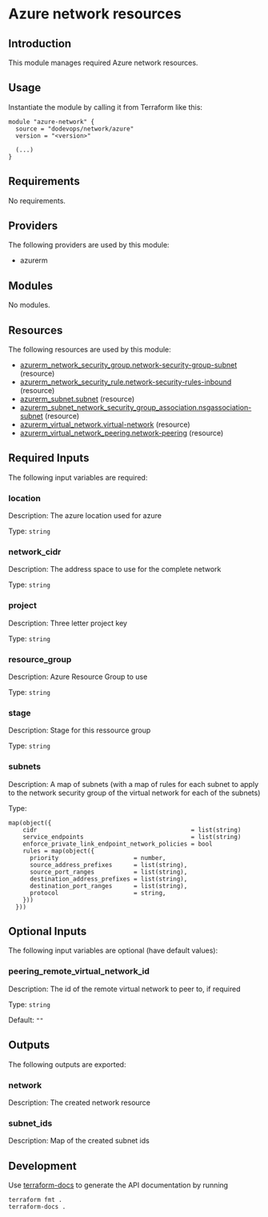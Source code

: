 # Azure network resources

## Introduction

This module manages required Azure network resources.

## Usage

Instantiate the module by calling it from Terraform like this:

```hcl
module "azure-network" {
  source = "dodevops/network/azure"
  version = "<version>"
  
  (...)
}
```

<!-- BEGIN_TF_DOCS -->
## Requirements

No requirements.

## Providers

The following providers are used by this module:

- azurerm

## Modules

No modules.

## Resources

The following resources are used by this module:

- [azurerm_network_security_group.network-security-group-subnet](https://registry.terraform.io/providers/hashicorp/azurerm/latest/docs/resources/network_security_group) (resource)
- [azurerm_network_security_rule.network-security-rules-inbound](https://registry.terraform.io/providers/hashicorp/azurerm/latest/docs/resources/network_security_rule) (resource)
- [azurerm_subnet.subnet](https://registry.terraform.io/providers/hashicorp/azurerm/latest/docs/resources/subnet) (resource)
- [azurerm_subnet_network_security_group_association.nsgassociation-subnet](https://registry.terraform.io/providers/hashicorp/azurerm/latest/docs/resources/subnet_network_security_group_association) (resource)
- [azurerm_virtual_network.virtual-network](https://registry.terraform.io/providers/hashicorp/azurerm/latest/docs/resources/virtual_network) (resource)
- [azurerm_virtual_network_peering.network-peering](https://registry.terraform.io/providers/hashicorp/azurerm/latest/docs/resources/virtual_network_peering) (resource)

## Required Inputs

The following input variables are required:

### location

Description: The azure location used for azure

Type: `string`

### network\_cidr

Description: The address space to use for the complete network

Type: `string`

### project

Description: Three letter project key

Type: `string`

### resource\_group

Description: Azure Resource Group to use

Type: `string`

### stage

Description: Stage for this ressource group

Type: `string`

### subnets

Description: A map of subnets (with a map of rules for each subnet to apply to the network security group of the virtual network for each of the subnets)

Type:

```hcl
map(object({
    cidr                                           = list(string)
    service_endpoints                              = list(string)
    enforce_private_link_endpoint_network_policies = bool
    rules = map(object({
      priority                     = number,
      source_address_prefixes      = list(string),
      source_port_ranges           = list(string),
      destination_address_prefixes = list(string),
      destination_port_ranges      = list(string),
      protocol                     = string,
    }))
  }))
```

## Optional Inputs

The following input variables are optional (have default values):

### peering\_remote\_virtual\_network\_id

Description: The id of the remote virtual network to peer to, if required

Type: `string`

Default: `""`

## Outputs

The following outputs are exported:

### network

Description: The created network resource

### subnet\_ids

Description: Map of the created subnet ids
<!-- END_TF_DOCS -->

## Development

Use [terraform-docs](https://terraform-docs.io/) to generate the API documentation by running

    terraform fmt .
    terraform-docs .
